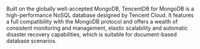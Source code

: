 Built on the globally well-accepted MongoDB, TencentDB for MongoDB is a high-performance NoSQL database designed by Tencent Cloud. It features a full compatibility with the MongoDB protocol and offers a wealth of consistent monitoring and management, elastic scalability and automatic disaster recovery capabilities, which is suitable for document-based database scenarios.

